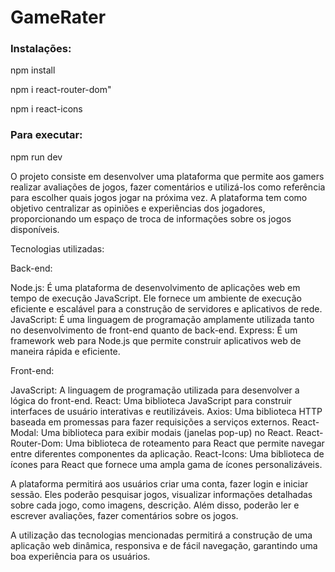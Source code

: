 # GameRater

### Instalações:
npm install

npm i react-router-dom"

npm i react-icons


### Para executar:
npm run dev


O projeto consiste em desenvolver uma plataforma que permite aos gamers realizar avaliações de jogos, fazer comentários e utilizá-los como referência para escolher quais jogos jogar na próxima vez. A plataforma tem como objetivo centralizar as opiniões e experiências dos jogadores, proporcionando um espaço de troca de informações sobre os jogos disponíveis.

Tecnologias utilizadas:

Back-end:

Node.js: É uma plataforma de desenvolvimento de aplicações web em tempo de execução JavaScript. Ele fornece um ambiente de execução eficiente e escalável para a construção de servidores e aplicativos de rede.
JavaScript: É uma linguagem de programação amplamente utilizada tanto no desenvolvimento de front-end quanto de back-end.
Express: É um framework web para Node.js que permite construir aplicativos web de maneira rápida e eficiente.

Front-end:

JavaScript: A linguagem de programação utilizada para desenvolver a lógica do front-end.
React: Uma biblioteca JavaScript para construir interfaces de usuário interativas e reutilizáveis.
Axios: Uma biblioteca HTTP baseada em promessas para fazer requisições a serviços externos.
React-Modal: Uma biblioteca para exibir modais (janelas pop-up) no React.
React-Router-Dom: Uma biblioteca de roteamento para React que permite navegar entre diferentes componentes da aplicação.
React-Icons: Uma biblioteca de ícones para React que fornece uma ampla gama de ícones personalizáveis.

A plataforma permitirá aos usuários criar uma conta, fazer login e iniciar sessão. Eles poderão pesquisar jogos, visualizar informações detalhadas sobre cada jogo, como imagens, descrição. Além disso, poderão ler e escrever avaliações, fazer comentários sobre os jogos.

A utilização das tecnologias mencionadas permitirá a construção de uma aplicação web dinâmica, responsiva e de fácil navegação, garantindo uma boa experiência para os usuários.
